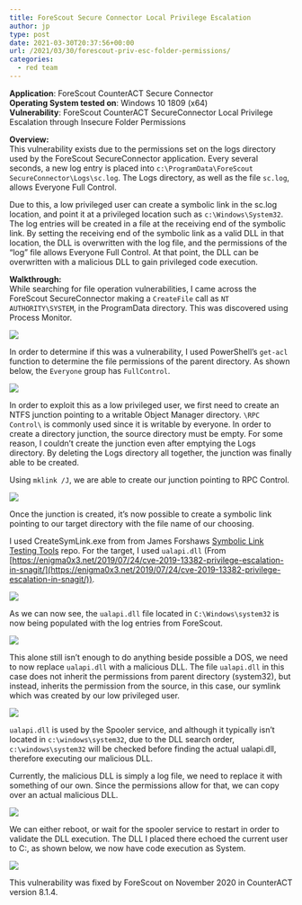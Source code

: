```yaml
---
title: ForeScout Secure Connector Local Privilege Escalation
author: jp
type: post
date: 2021-03-30T20:37:56+00:00
url: /2021/03/30/forescout-priv-esc-folder-permissions/
categories:
  - red team
---
```


**Application**: ForeScout CounterACT Secure Connector\
**Operating System tested on**: Windows 10 1809 (x64)\
**Vulnerability**: ForeScout CounterACT SecureConnector Local Privilege Escalation through Insecure Folder Permissions
 
**Overview:**\
This vulnerability exists due to the permissions set on the logs directory used by the ForeScout SecureConnector application. Every several seconds, a new log entry is placed into `c:\ProgramData\ForeScout SecureConnector\Logs\sc.log`. The Logs directory, as well as the file `sc.log`, allows Everyone Full Control. 
 
Due to this, a low privileged user can create a symbolic link in the sc.log location, and point it at a privileged location such as `c:\Windows\System32`. The log entries will be created in a file at the receiving end of the symbolic link. By setting the receiving end of the symbolic link as a valid DLL in that location, the DLL is overwritten with the log file, and the permissions of the “log” file allows Everyone Full Control. At that point, the DLL can be overwritten with a malicious DLL to gain privileged code execution. 

**Walkthrough:**\
While searching for file operation vulnerabilities, I came across the ForeScout SecureConnector making a `CreateFile` call as `NT AUTHORITY\SYSTEM`, in the ProgramData directory. This was discovered using Process Monitor.


![](https://paper-attachments.dropbox.com/s_8B38E0E6030580BF6375E7AE440D804CD30147AEB058F32A7BED213B44E75B20_1617115494293_image.png)


In order to determine if this was a vulnerability, I used PowerShell’s `get-acl` function to determine the file permissions of the parent directory.  As shown below, the `Everyone` group has `FullControl`.


![](https://paper-attachments.dropbox.com/s_8B38E0E6030580BF6375E7AE440D804CD30147AEB058F32A7BED213B44E75B20_1617116019383_image.png)


In order to exploit this as a low privileged user, we first need to create an NTFS junction pointing to a writable Object Manager directory. `\RPC Control\` is commonly used since it is writable by everyone. In order to create a directory junction, the source directory must be empty. For some reason, I couldn’t create the junction even after emptying the Logs directory. By deleting the Logs directory all together, the junction was finally able to be created. 
 
Using `mklink /J`, we are able to create our junction pointing to RPC Control.


![](https://paper-attachments.dropbox.com/s_8B38E0E6030580BF6375E7AE440D804CD30147AEB058F32A7BED213B44E75B20_1617116051475_image.png)


Once the junction is created, it’s now possible to create a symbolic link pointing to our target directory with the file name of our choosing.

I used CreateSymLink.exe from from James Forshaws [Symbolic Link Testing Tools](https://github.com/googleprojectzero/symboliclink-testing-tools) repo. For the target, I used `ualapi.dll` (From [https://enigma0x3.net/2019/07/24/cve-2019-13382-privilege-escalation-in-snagit/](https://enigma0x3.net/2019/07/24/cve-2019-13382-privilege-escalation-in-snagit/)).


![](https://paper-attachments.dropbox.com/s_8B38E0E6030580BF6375E7AE440D804CD30147AEB058F32A7BED213B44E75B20_1617116096762_image.png)


As we can now see, the `ualapi.dll` file located in `C:\Windows\system32` is now being populated with the log entries from ForeScout.


![](https://paper-attachments.dropbox.com/s_8B38E0E6030580BF6375E7AE440D804CD30147AEB058F32A7BED213B44E75B20_1617116131903_image.png)


This alone still isn’t enough to do anything beside possible a DOS, we need to now replace `ualapi.dll` with a malicious DLL. The file `ualapi.dll` in this case does not inherit the permissions from parent directory (system32), but instead, inherits the permission from the source, in this case, our symlink which was created by our low privileged user. 


![](https://paper-attachments.dropbox.com/s_8B38E0E6030580BF6375E7AE440D804CD30147AEB058F32A7BED213B44E75B20_1617115566279_image.png)


`ualapi.dll` is used by the Spooler service, and although it typically isn’t located in `c:\windows\system32`, due to the DLL search order, `c:\windows\system32` will be checked before finding the actual ualapi.dll, therefore executing our malicious DLL. 
 
Currently, the malicious DLL is simply a log file, we need to replace it with something of our own. Since the permissions allow for that, we can copy over an actual malicious DLL. 


![](https://paper-attachments.dropbox.com/s_8B38E0E6030580BF6375E7AE440D804CD30147AEB058F32A7BED213B44E75B20_1617116171116_image.png)


We can either reboot, or wait for the spooler service to restart in order to validate the DLL execution. The DLL I placed there echoed the current user to C:\, as shown below, we now have code execution as System.


![](https://paper-attachments.dropbox.com/s_8B38E0E6030580BF6375E7AE440D804CD30147AEB058F32A7BED213B44E75B20_1617115585699_image.png)



This vulnerability was fixed by ForeScout on November 2020 in CounterACT version 8.1.4.

